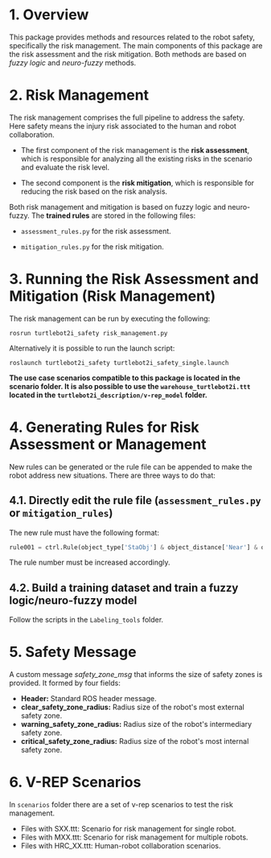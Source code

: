 # 1. Overview

This package provides methods and resources related to the robot safety, specifically the risk management.
The main components of this package are the risk assessment and the risk mitigation. Both methods are based on _fuzzy logic_ and _neuro-fuzzy_ methods.


# 2. Risk Management

The risk management comprises the full pipeline to address the safety. Here safety means the injury risk associated to the human and robot collaboration.

* The first component of the risk management is the **risk assessment**, which is responsible for analyzing all the existing risks in the scenario and evaluate the risk level.

* The second component is the **risk mitigation**, which is responsible for reducing the risk based on the risk analysis.

Both risk management and mitigation is based on fuzzy logic and neuro-fuzzy.
The **trained rules** are stored in the following files:

* `assessment_rules.py` for the risk assessment.

* `mitigation_rules.py` for the risk mitigation.


# 3. Running the Risk Assessment and Mitigation (Risk Management)

The risk management can be run by executing the following:
```
rosrun turtlebot2i_safety risk_management.py
```

Alternatively it is possible to run the launch script:
```
roslaunch turtlebot2i_safety turtlebot2i_safety_single.launch 
```

**The use case scenarios compatible to this package is located in the scenario folder. It is also possible to use the `warehouse_turtlebot2i.ttt` located in the `turtlebot2i_description/v-rep_model` folder.**

# 4. Generating Rules for Risk Assessment or Management

New rules can be generated or the rule file can be appended to make the robot address new situations.
There are three ways to do that:

## 4.1. Directly edit the rule file (`assessment_rules.py` or `mitigation_rules`)

The new rule must have the following format:
```python
rule001 = ctrl.Rule(object_type['StaObj'] & object_distance['Near'] & object_direction['Front'] , object_risk['VeryHigh'])
```
The rule number must be increased accordingly.

## 4.2. Build a training dataset and train a fuzzy logic/neuro-fuzzy model

Follow the scripts in the `Labeling_tools` folder.


# 5. Safety Message

A custom message *safety_zone_msg* that informs the size of safety zones is provided. It formed by four fields:

- **Header:** Standard ROS header message.
- **clear_safety_zone_radius:** Radius size of the robot's most external safety zone.
- **warning_safety_zone_radius:** Radius size of the robot's intermediary safety zone.
- **critical_safety_zone_radius:** Radius size of the robot's most internal safety zone.

# 6. V-REP Scenarios

In `scenarios` folder there are a set of v-rep scenarios to test the risk management.
- Files with SXX.ttt: Scenario for risk management for single robot.
- Files with MXX.ttt: Scenario for risk management for multiple robots.
- Files with HRC_XX.ttt: Human-robot collaboration scenarios.
